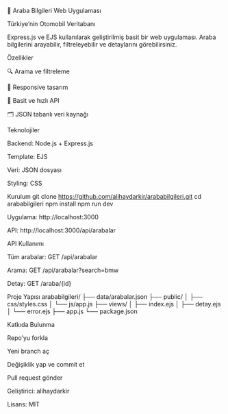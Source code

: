 🚗 Araba Bilgileri Web Uygulaması

Türkiye’nin Otomobil Veritabanı

Express.js ve EJS kullanılarak geliştirilmiş basit bir web uygulaması. Araba bilgilerini arayabilir, filtreleyebilir ve detaylarını görebilirsiniz.

Özellikler

🔍 Arama ve filtreleme

📱 Responsive tasarım

🚀 Basit ve hızlı API

🗂️ JSON tabanlı veri kaynağı

Teknolojiler

Backend: Node.js + Express.js

Template: EJS

Veri: JSON dosyası

Styling: CSS

Kurulum
git clone https://github.com/alihaydarkir/arababilgileri.git
cd arababilgileri
npm install
npm run dev


Uygulama: http://localhost:3000

API: http://localhost:3000/api/arabalar

API Kullanımı

Tüm arabalar:
GET /api/arabalar

Arama:
GET /api/arabalar?search=bmw

Detay:
GET /araba/{id}

Proje Yapısı
arababilgileri/
├── data/arabalar.json
├── public/
│   ├── css/styles.css
│   └── js/app.js
├── views/
│   ├── index.ejs
│   ├── detay.ejs
│   └── error.ejs
├── app.js
└── package.json

Katkıda Bulunma

Repo’yu forkla

Yeni branch aç

Değişiklik yap ve commit et

Pull request gönder


Geliştirici: alihaydarkir

Lisans: MIT
